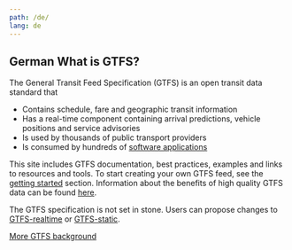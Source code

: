 ```yaml
---
path: /de/
lang: de
---
```


## German What is GTFS?

The General Transit Feed Specification (GTFS) is an open transit data standard that

- Contains schedule, fare and geographic transit information
- Has a real-time component containing arrival predictions, vehicle positions and service advisories
- Is used by thousands of public transport providers
- Is consumed by hundreds of [software applications](/applications)

This site includes GTFS documentation, best practices, examples and links to resources and tools. To start creating your own GTFS feed, see the [getting started](/getting-started) section. Information about the benefits of high quality GTFS data can be found [here](http://transitcenter.org/publications/transit_data/). 

The GTFS specification is not set in stone. Users can propose changes to [GTFS-realtime](/realtime/change-process/) or [GTFS-static](/change-process). 

[More GTFS background](/gtfs-background)
